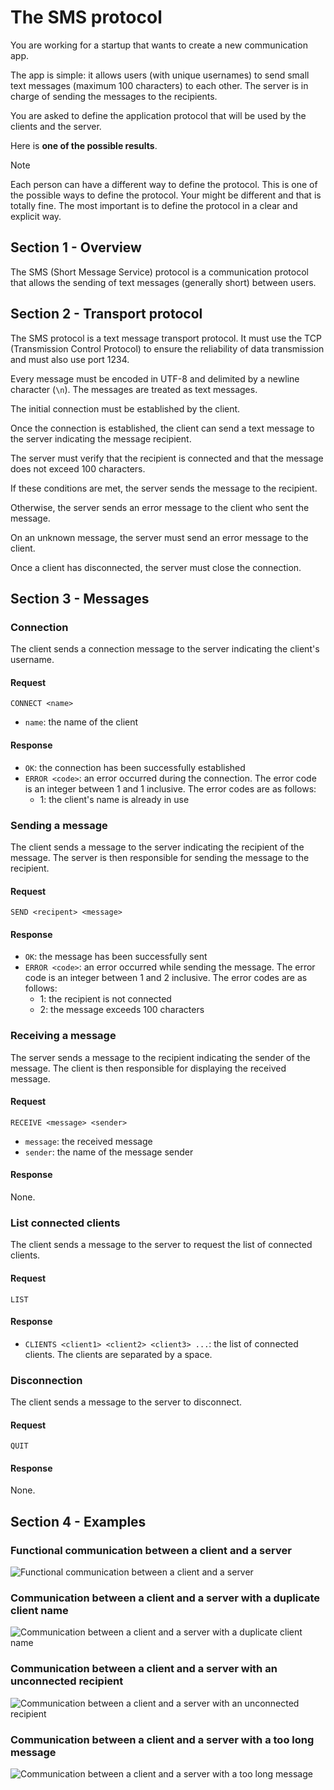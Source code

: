 # The SMS protocol

You are working for a startup that wants to create a new communication app.

The app is simple: it allows users (with unique usernames) to send small text
messages (maximum 100 characters) to each other. The server is in charge of
sending the messages to the recipients.

You are asked to define the application protocol that will be used by the
clients and the server.

Here is **one of the possible results**.

> [!NOTE]
>
> Each person can have a different way to define the protocol. This is one of
> the possible ways to define the protocol. Your might be different and that is
> totally fine. The most important is to define the protocol in a clear and
> explicit way.

## Section 1 - Overview

The SMS (Short Message Service) protocol is a communication protocol that allows
the sending of text messages (generally short) between users.

## Section 2 - Transport protocol

The SMS protocol is a text message transport protocol. It must use the TCP
(Transmission Control Protocol) to ensure the reliability of data transmission
and must also use port 1234.

Every message must be encoded in UTF-8 and delimited by a newline character
(`\n`). The messages are treated as text messages.

The initial connection must be established by the client.

Once the connection is established, the client can send a text message to the
server indicating the message recipient.

The server must verify that the recipient is connected and that the message does
not exceed 100 characters.

If these conditions are met, the server sends the message to the recipient.

Otherwise, the server sends an error message to the client who sent the message.

On an unknown message, the server must send an error message to the client.

Once a client has disconnected, the server must close the connection.

## Section 3 - Messages

### Connection

The client sends a connection message to the server indicating the client's
username.

#### Request

```text
CONNECT <name>
```

- `name`: the name of the client

#### Response

- `OK`: the connection has been successfully established
- `ERROR <code>`: an error occurred during the connection. The error code is an
  integer between 1 and 1 inclusive. The error codes are as follows:
  - 1: the client's name is already in use

### Sending a message

The client sends a message to the server indicating the recipient of the
message. The server is then responsible for sending the message to the
recipient.

#### Request

```text
SEND <recipent> <message>
```

#### Response

- `OK`: the message has been successfully sent
- `ERROR <code>`: an error occurred while sending the message. The error code is
  an integer between 1 and 2 inclusive. The error codes are as follows:
  - 1: the recipient is not connected
  - 2: the message exceeds 100 characters

### Receiving a message

The server sends a message to the recipient indicating the sender of the
message. The client is then responsible for displaying the received message.

#### Request

```text
RECEIVE <message> <sender>
```

- `message`: the received message
- `sender`: the name of the message sender

#### Response

None.

### List connected clients

The client sends a message to the server to request the list of connected
clients.

#### Request

```text
LIST
```

#### Response

- `CLIENTS <client1> <client2> <client3> ...`: the list of connected clients.
  The clients are separated by a space.

### Disconnection

The client sends a message to the server to disconnect.

#### Request

```text
QUIT
```

#### Response

None.

## Section 4 - Examples

### Functional communication between a client and a server

![Functional communication between a client and a server](./images/example-1.png)

### Communication between a client and a server with a duplicate client name

![Communication between a client and a server with a duplicate client name](./images/example-2.png)

### Communication between a client and a server with an unconnected recipient

![Communication between a client and a server with an unconnected recipient](./images/example-3.png)

### Communication between a client and a server with a too long message

![Communication between a client and a server with a too long message](./images/example-4.png)
